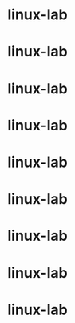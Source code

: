 # linux-lab
# linux-lab
# linux-lab
# linux-lab
# linux-lab
# linux-lab
# linux-lab
# linux-lab
# linux-lab
